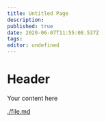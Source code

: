 ```yaml
---
title: Untitled Page
description: 
published: true
date: 2020-06-07T11:55:08.537Z
tags: 
editor: undefined
---
```


# Header
Your content here

[./file.md](./file.md)